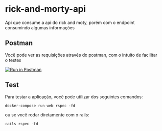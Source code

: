 # rick-and-morty-api

Api que consume a api do rick and moty, porém com o endpoint consumindo algumas informações

## Postman

Você pode ver as requisições através do postman, com o intuito de facilitar o testes

[![Run in Postman](https://run.pstmn.io/button.svg)](https://app.getpostman.com/run-collection/57494439ff185453104d)


## Test

Para testar a aplicação, você pode utilizar dos seguintes comandos: 

```
docker-compose run web rspec -fd
```
ou se você rodar diretamente com o rails: 

```
rails rspec -fd
```
